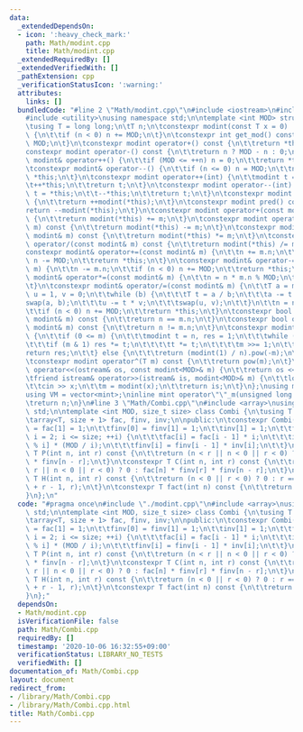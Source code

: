 ```yaml
---
data:
  _extendedDependsOn:
  - icon: ':heavy_check_mark:'
    path: Math/modint.cpp
    title: Math/modint.cpp
  _extendedRequiredBy: []
  _extendedVerifiedWith: []
  _pathExtension: cpp
  _verificationStatusIcon: ':warning:'
  attributes:
    links: []
  bundledCode: "#line 2 \"Math/modint.cpp\"\n#include <iostream>\n#include <vector>\n\
    #include <utility>\nusing namespace std;\n\ntemplate <int MOD> struct modint {\n\
    \tusing T = long long;\n\tT n;\n\tconstexpr modint(const T x = 0) : n(x % MOD)\
    \ {\n\t\tif (n < 0) n += MOD;\n\t}\n\tconstexpr int get_mod() const {\n\t\treturn\
    \ MOD;\n\t}\n\tconstexpr modint operator+() const {\n\t\treturn *this;\n\t}\n\t\
    constexpr modint operator-() const {\n\t\treturn n ? MOD - n : 0;\n\t}\n\tconstexpr\
    \ modint& operator++() {\n\t\tif (MOD <= ++n) n = 0;\n\t\treturn *this;\n\t}\n\
    \tconstexpr modint& operator--() {\n\t\tif (n <= 0) n = MOD;\n\t\tn--;\n\t\treturn\
    \ *this;\n\t}\n\tconstexpr modint operator++(int) {\n\t\tmodint t = *this;\n\t\
    \t++*this;\n\t\treturn t;\n\t}\n\tconstexpr modint operator--(int) {\n\t\tmodint\
    \ t = *this;\n\t\t--*this;\n\t\treturn t;\n\t}\n\tconstexpr modint next() const\
    \ {\n\t\treturn ++modint(*this);\n\t}\n\tconstexpr modint pred() const {\n\t\t\
    return --modint(*this);\n\t}\n\tconstexpr modint operator+(const modint& m) const\
    \ {\n\t\treturn modint(*this) += m;\n\t}\n\tconstexpr modint operator-(const modint&\
    \ m) const {\n\t\treturn modint(*this) -= m;\n\t}\n\tconstexpr modint operator*(const\
    \ modint& m) const {\n\t\treturn modint(*this) *= m;\n\t}\n\tconstexpr modint\
    \ operator/(const modint& m) const {\n\t\treturn modint(*this) /= m;\n\t}\n\t\
    constexpr modint& operator+=(const modint& m) {\n\t\tn += m.n;\n\t\tif (n >= MOD)\
    \ n -= MOD;\n\t\treturn *this;\n\t}\n\tconstexpr modint& operator-=(const modint&\
    \ m) {\n\t\tn -= m.n;\n\t\tif (n < 0) n += MOD;\n\t\treturn *this;\n\t}\n\tconstexpr\
    \ modint& operator*=(const modint& m) {\n\t\tn = n * m.n % MOD;\n\t\treturn *this;\n\
    \t}\n\tconstexpr modint& operator/=(const modint& m) {\n\t\tT a = m.n, b = MOD,\
    \ u = 1, v = 0;\n\t\twhile (b) {\n\t\t\tT t = a / b;\n\t\t\ta -= t * b;\n\t\t\t\
    swap(a, b);\n\t\t\tu -= t * v;\n\t\t\tswap(u, v);\n\t\t}\n\t\tn = n * u % MOD;\n\
    \t\tif (n < 0) n += MOD;\n\t\treturn *this;\n\t}\n\tconstexpr bool operator==(const\
    \ modint& m) const {\n\t\treturn n == m.n;\n\t}\n\tconstexpr bool operator!=(const\
    \ modint& m) const {\n\t\treturn n != m.n;\n\t}\n\tconstexpr modint pow(T m) const\
    \ {\n\t\tif (0 <= m) {\n\t\t\tmodint t = n, res = 1;\n\t\t\twhile (m > 0) {\n\t\
    \t\t\tif (m & 1) res *= t;\n\t\t\t\tt *= t;\n\t\t\t\tm >>= 1;\n\t\t\t}\n\t\t\t\
    return res;\n\t\t} else {\n\t\t\treturn (modint(1) / n).pow(-m);\n\t\t}\n\t}\n\
    \tconstexpr modint operator^(T m) const {\n\t\treturn pow(m);\n\t}\n\tfriend ostream&\
    \ operator<<(ostream& os, const modint<MOD>& m) {\n\t\treturn os << m.n;\n\t}\n\
    \tfriend istream& operator>>(istream& is, modint<MOD>& m) {\n\t\tlong long x;\n\
    \t\tcin >> x;\n\t\tm = modint(x);\n\t\treturn is;\n\t}\n};\nusing mint = modint<1000000007>;\n\
    using VM = vector<mint>;\ninline mint operator\"\"_m(unsigned long long n) {\n\
    \treturn n;\n}\n#line 3 \"Math/Combi.cpp\"\n#include <array>\nusing namespace\
    \ std;\n\ntemplate <int MOD, size_t size> class Combi {\n\tusing T = modint<MOD>;\n\
    \tarray<T, size + 1> fac, finv, inv;\n\npublic:\n\tconstexpr Combi() {\n\t\tfac[0]\
    \ = fac[1] = 1;\n\t\tfinv[0] = finv[1] = 1;\n\t\tinv[1] = 1;\n\t\tfor (size_t\
    \ i = 2; i <= size; ++i) {\n\t\t\tfac[i] = fac[i - 1] * i;\n\t\t\tinv[i] = -inv[MOD\
    \ % i] * (MOD / i);\n\t\t\tfinv[i] = finv[i - 1] * inv[i];\n\t\t}\n\t}\n\tconstexpr\
    \ T P(int n, int r) const {\n\t\treturn (n < r || n < 0 || r < 0) ? 0 : fac[n]\
    \ * finv[n - r];\n\t}\n\tconstexpr T C(int n, int r) const {\n\t\treturn (n <\
    \ r || n < 0 || r < 0) ? 0 : fac[n] * finv[r] * finv[n - r];\n\t}\n\tconstexpr\
    \ T H(int n, int r) const {\n\t\treturn (n < 0 || r < 0) ? 0 : r == 0 ? 1 : C(n\
    \ + r - 1, r);\n\t}\n\tconstexpr T fact(int n) const {\n\t\treturn fac[n];\n\t\
    }\n};\n"
  code: "#pragma once\n#include \"./modint.cpp\"\n#include <array>\nusing namespace\
    \ std;\n\ntemplate <int MOD, size_t size> class Combi {\n\tusing T = modint<MOD>;\n\
    \tarray<T, size + 1> fac, finv, inv;\n\npublic:\n\tconstexpr Combi() {\n\t\tfac[0]\
    \ = fac[1] = 1;\n\t\tfinv[0] = finv[1] = 1;\n\t\tinv[1] = 1;\n\t\tfor (size_t\
    \ i = 2; i <= size; ++i) {\n\t\t\tfac[i] = fac[i - 1] * i;\n\t\t\tinv[i] = -inv[MOD\
    \ % i] * (MOD / i);\n\t\t\tfinv[i] = finv[i - 1] * inv[i];\n\t\t}\n\t}\n\tconstexpr\
    \ T P(int n, int r) const {\n\t\treturn (n < r || n < 0 || r < 0) ? 0 : fac[n]\
    \ * finv[n - r];\n\t}\n\tconstexpr T C(int n, int r) const {\n\t\treturn (n <\
    \ r || n < 0 || r < 0) ? 0 : fac[n] * finv[r] * finv[n - r];\n\t}\n\tconstexpr\
    \ T H(int n, int r) const {\n\t\treturn (n < 0 || r < 0) ? 0 : r == 0 ? 1 : C(n\
    \ + r - 1, r);\n\t}\n\tconstexpr T fact(int n) const {\n\t\treturn fac[n];\n\t\
    }\n};"
  dependsOn:
  - Math/modint.cpp
  isVerificationFile: false
  path: Math/Combi.cpp
  requiredBy: []
  timestamp: '2020-10-06 16:32:55+09:00'
  verificationStatus: LIBRARY_NO_TESTS
  verifiedWith: []
documentation_of: Math/Combi.cpp
layout: document
redirect_from:
- /library/Math/Combi.cpp
- /library/Math/Combi.cpp.html
title: Math/Combi.cpp
---
```


